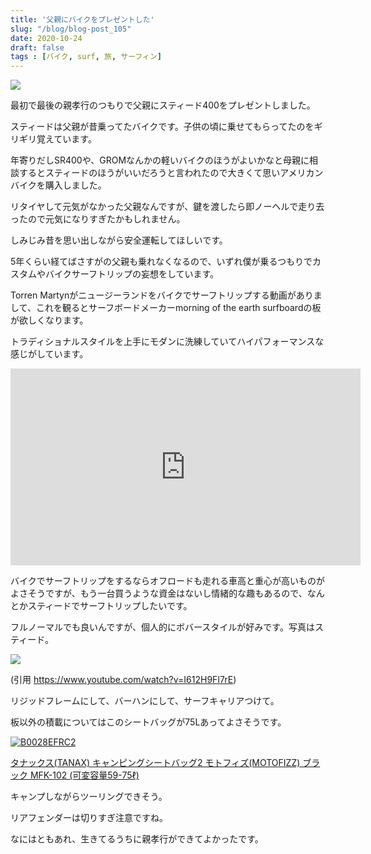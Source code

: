 ```yaml
---
title: '父親にバイクをプレゼントした'
slug: "/blog/blog-post_105"
date: 2020-10-24
draft: false
tags : [バイク, surf, 旅, サーフィン]
---
```


![](https://gyazo.com/19a0bdefc2df302bfb5bee0c12edd3dc.jpg)

最初で最後の親孝行のつもりで父親にスティード400をプレゼントしました。

スティードは父親が昔乗ってたバイクです。子供の頃に乗せてもらってたのをギリギリ覚えています。

年寄りだしSR400や、GROMなんかの軽いバイクのほうがよいかなと母親に相談するとスティードのほうがいいだろうと言われたので大きくて思いアメリカンバイクを購入しました。

リタイヤして元気がなかった父親なんですが、鍵を渡したら即ノーヘルで走り去ったので元気になりすぎたかもしれません。

しみじみ昔を思い出しながら安全運転してほしいです。

5年くらい経てばさすがの父親も乗れなくなるので、いずれ僕が乗るつもりでカスタムやバイクサーフトリップの妄想をしています。


Torren Martynがニュージーランドをバイクでサーフトリップする動画がありまして、これを観るとサーフボードメーカーmorning of the earth surfboardの板が欲しくなります。

トラディショナルスタイルを上手にモダンに洗練していてハイパフォーマンスな感じがしています。

<iframe width="560" height="315" src="https://www.youtube.com/embed/OGdoJpCoItg" frameborder="0" allow="accelerometer; autoplay; clipboard-write; encrypted-media; gyroscope; picture-in-picture" allowfullscreen></iframe>


バイクでサーフトリップをするならオフロードも走れる車高と重心が高いものがよさそうですが、もう一台買うような資金はないし情緒的な趣もあるので、なんとかスティードでサーフトリップしたいです。

フルノーマルでも良いんですが、個人的にボバースタイルが好みです。写真はスティード。

![](https://gyazo.com/16386e9c3962642519d88669ce310c76.jpg)

(引用 https://www.youtube.com/watch?v=I612H9FI7rE)

リジッドフレームにして、バーハンにして、サーフキャリアつけて。

板以外の積載についてはこのシートバッグが75Lあってよさそうです。

<a href="https://www.amazon.co.jp/dp/B0028EFRC2/?tag=5an0-22" target="_blank"><img src="https://m.media-amazon.com/images/I/516nHOat-OL._SL500_.jpg" alt="B0028EFRC2" border="0" /></a>

<a href="https://www.amazon.co.jp/dp/B0028EFRC2/?tag=5an0-22" target="_blank">タナックス(TANAX) キャンピングシートバッグ2 モトフィズ(MOTOFIZZ) ブラック MFK-102 (可変容量59-75ℓ)</a>


キャンプしながらツーリングできそう。

リアフェンダーは切りすぎ注意ですね。

なにはともあれ、生きてるうちに親孝行ができてよかったです。


